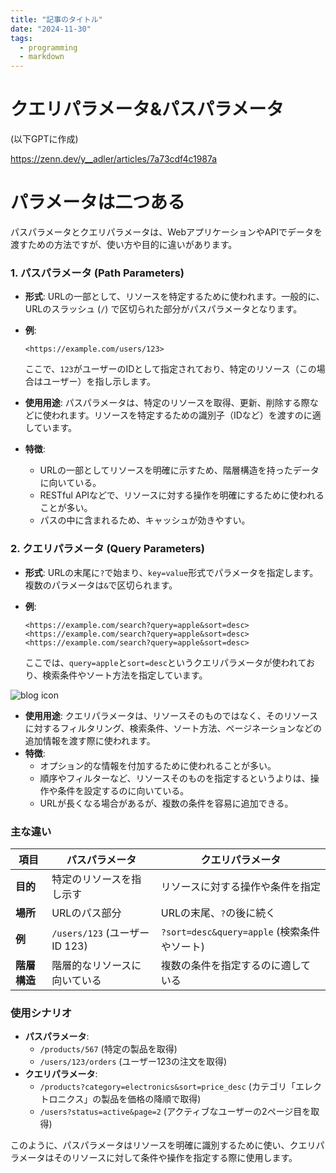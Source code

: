 ```yaml
---
title: "記事のタイトル"
date: "2024-11-30"
tags:
  - programming
  - markdown
---
```



# クエリパラメータ&パスパラメータ

(以下GPTに作成)

https://zenn.dev/y__adler/articles/7a73cdf4c1987a

# パラメータは二つある

パスパラメータとクエリパラメータは、WebアプリケーションやAPIでデータを渡すための方法ですが、使い方や目的に違いがあります。

### 1. **パスパラメータ (Path Parameters)**

- **形式**: URLの一部として、リソースを特定するために使われます。一般的に、URLのスラッシュ (`/`) で区切られた部分がパスパラメータとなります。
- **例**:
    
    ```
    <https://example.com/users/123>
    
    ```
    
    ここで、`123`がユーザーのIDとして指定されており、特定のリソース（この場合はユーザー）を指し示します。
    
- **使用用途**:
パスパラメータは、特定のリソースを取得、更新、削除する際などに使われます。リソースを特定するための識別子（IDなど）を渡すのに適しています。
- **特徴**:
    - URLの一部としてリソースを明確に示すため、階層構造を持ったデータに向いている。
    - RESTful APIなどで、リソースに対する操作を明確にするために使われることが多い。
    - パスの中に含まれるため、キャッシュが効きやすい。

### 2. **クエリパラメータ (Query Parameters)**

- **形式**: URLの末尾に`?`で始まり、`key=value`形式でパラメータを指定します。複数のパラメータは`&`で区切られます。
- **例**:
    
    ```
    <https://example.com/search?query=apple&sort=desc> <https://example.com/search?query=apple&sort=desc>
    <https://example.com/search?query=apple&sort=desc>
    
    ```
    
    ここでは、`query=apple`と`sort=desc`というクエリパラメータが使われており、検索条件やソート方法を指定しています。

![blog icon](/static/post/tech-blog/2024/11/1/blog-icon.png)
    
- **使用用途**:
クエリパラメータは、リソースそのものではなく、そのリソースに対するフィルタリング、検索条件、ソート方法、ページネーションなどの追加情報を渡す際に使われます。
- **特徴**:
    - オプション的な情報を付加するために使われることが多い。
    - 順序やフィルターなど、リソースそのものを指定するというよりは、操作や条件を設定するのに向いている。
    - URLが長くなる場合があるが、複数の条件を容易に追加できる。

### 主な違い

| 項目 | パスパラメータ | クエリパラメータ |
| --- | --- | --- |
| **目的** | 特定のリソースを指し示す | リソースに対する操作や条件を指定 |
| **場所** | URLのパス部分 | URLの末尾、`?`の後に続く |
| **例** | `/users/123` (ユーザーID 123) | `?sort=desc&query=apple` (検索条件やソート) |
| **階層構造** | 階層的なリソースに向いている | 複数の条件を指定するのに適している |

### 使用シナリオ

- **パスパラメータ**:
    - `/products/567` (特定の製品を取得)
    - `/users/123/orders` (ユーザー123の注文を取得)
- **クエリパラメータ**:
    - `/products?category=electronics&sort=price_desc` (カテゴリ「エレクトロニクス」の製品を価格の降順で取得)
    - `/users?status=active&page=2` (アクティブなユーザーの2ページ目を取得)

このように、パスパラメータはリソースを明確に識別するために使い、クエリパラメータはそのリソースに対して条件や操作を指定する際に使用します。